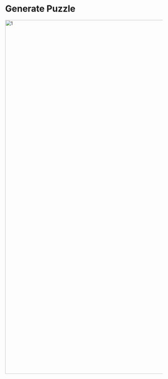 # Generate Puzzle

<img width="1128" alt="1" src="https://user-images.githubusercontent.com/93643454/209267808-91cc0b55-9700-4198-ba46-600b51f32e27.png">
